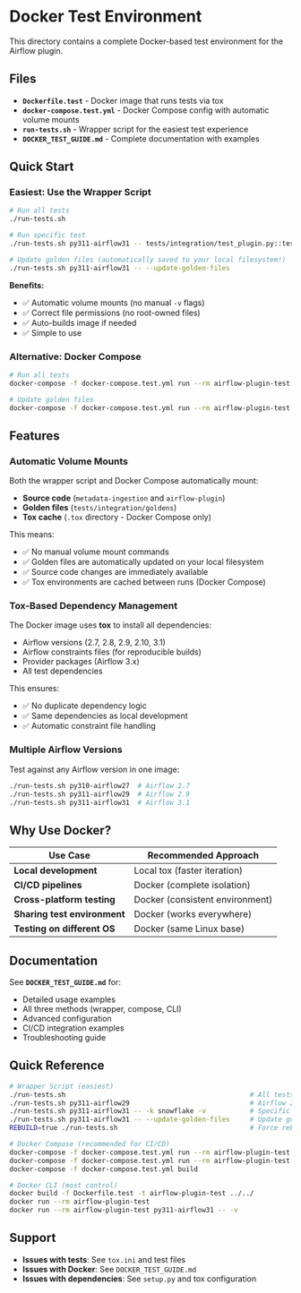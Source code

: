 # Docker Test Environment

This directory contains a complete Docker-based test environment for the Airflow plugin.

## Files

- **`Dockerfile.test`** - Docker image that runs tests via tox
- **`docker-compose.test.yml`** - Docker Compose config with automatic volume mounts
- **`run-tests.sh`** - Wrapper script for the easiest test experience
- **`DOCKER_TEST_GUIDE.md`** - Complete documentation with examples

## Quick Start

### Easiest: Use the Wrapper Script

```bash
# Run all tests
./run-tests.sh

# Run specific test
./run-tests.sh py311-airflow31 -- tests/integration/test_plugin.py::test_v2_basic_dag -v

# Update golden files (automatically saved to your local filesystem!)
./run-tests.sh py311-airflow31 -- --update-golden-files
```

**Benefits:**
- ✅ Automatic volume mounts (no manual `-v` flags)
- ✅ Correct file permissions (no root-owned files)
- ✅ Auto-builds image if needed
- ✅ Simple to use

### Alternative: Docker Compose

```bash
# Run all tests
docker-compose -f docker-compose.test.yml run --rm airflow-plugin-test

# Update golden files
docker-compose -f docker-compose.test.yml run --rm airflow-plugin-test py311-airflow31 -- --update-golden-files
```

## Features

### Automatic Volume Mounts

Both the wrapper script and Docker Compose automatically mount:
- **Source code** (`metadata-ingestion` and `airflow-plugin`)
- **Golden files** (`tests/integration/goldens`)
- **Tox cache** (`.tox` directory - Docker Compose only)

This means:
- ✅ No manual volume mount commands
- ✅ Golden files are automatically updated on your local filesystem
- ✅ Source code changes are immediately available
- ✅ Tox environments are cached between runs (Docker Compose)

### Tox-Based Dependency Management

The Docker image uses **tox** to install all dependencies:
- Airflow versions (2.7, 2.8, 2.9, 2.10, 3.1)
- Airflow constraints files (for reproducible builds)
- Provider packages (Airflow 3.x)
- All test dependencies

This ensures:
- ✅ No duplicate dependency logic
- ✅ Same dependencies as local development
- ✅ Automatic constraint file handling

### Multiple Airflow Versions

Test against any Airflow version in one image:

```bash
./run-tests.sh py310-airflow27  # Airflow 2.7
./run-tests.sh py311-airflow29  # Airflow 2.9
./run-tests.sh py311-airflow31  # Airflow 3.1
```

## Why Use Docker?

| Use Case | Recommended Approach |
|----------|---------------------|
| **Local development** | Local tox (faster iteration) |
| **CI/CD pipelines** | Docker (complete isolation) |
| **Cross-platform testing** | Docker (consistent environment) |
| **Sharing test environment** | Docker (works everywhere) |
| **Testing on different OS** | Docker (same Linux base) |

## Documentation

See **`DOCKER_TEST_GUIDE.md`** for:
- Detailed usage examples
- All three methods (wrapper, compose, CLI)
- Advanced configuration
- CI/CD integration examples
- Troubleshooting guide

## Quick Reference

```bash
# Wrapper Script (easiest)
./run-tests.sh                                              # All tests
./run-tests.sh py311-airflow29                              # Airflow 2.9
./run-tests.sh py311-airflow31 -- -k snowflake -v           # Specific tests
./run-tests.sh py311-airflow31 -- --update-golden-files     # Update golden files
REBUILD=true ./run-tests.sh                                 # Force rebuild

# Docker Compose (recommended for CI/CD)
docker-compose -f docker-compose.test.yml run --rm airflow-plugin-test
docker-compose -f docker-compose.test.yml run --rm airflow-plugin-test py311-airflow29
docker-compose -f docker-compose.test.yml build

# Docker CLI (most control)
docker build -f Dockerfile.test -t airflow-plugin-test ../../
docker run --rm airflow-plugin-test
docker run --rm airflow-plugin-test py311-airflow31 -- -v
```

## Support

- **Issues with tests**: See `tox.ini` and test files
- **Issues with Docker**: See `DOCKER_TEST_GUIDE.md`
- **Issues with dependencies**: See `setup.py` and tox configuration
